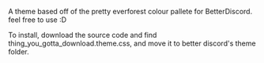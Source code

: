 A theme based off of the pretty everforest colour pallete for BetterDiscord. feel free to use :D

To install, download the source code and find thing_you_gotta_download.theme.css, and move it to better discord's theme folder.
